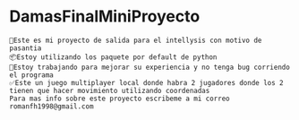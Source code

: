 # DamasFinalMiniProyecto
    📆Este es mi proyecto de salida para el intellysis con motivo de pasantia 
    📦Estoy utilizando los paquete por default de python 
    🐛Estoy trabajando para mejorar su experiencia y no tenga bug corriendo el programa 
    ✅Este un juego multiplayer local donde habra 2 jugadores donde los 2 tienen que hacer movimiento utilizando coordenadas
    Para mas info sobre este proyecto escribeme a mi correo romanfh1998@gmail.com

